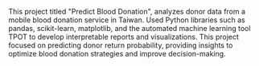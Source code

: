 This project titled "Predict Blood Donation", analyzes donor data from a mobile blood donation service in Taiwan. 
Used Python libraries such as pandas, scikit-learn, matplotlib, and the automated machine learning tool TPOT to develop interpretable reports and visualizations. 
This project focused on predicting donor return probability, providing insights to optimize blood donation strategies and improve decision-making.
